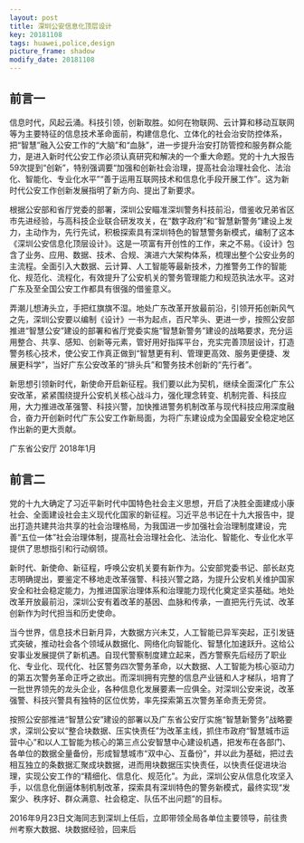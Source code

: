 ```yaml
---
layout: post
title: 深圳公安信息化顶层设计
key: 20181108
tags: huawei,police,design
picture_frame: shadow
modify_date: 20181108
---
```


## 前言一
信息时代，风起云涌。科技引领，创新取胜。如何在物联网、云计算和移动互联网等为主要特征的信息技术革命面前，构建信息化、立体化的社会治安防控体系，把“智慧”融入公安工作的“大脑”和“血脉”，进一步提升治安打防管控和服务群众能力，是进入新时代公安工作必须认真研究和解决的一个重大命题。党的十九大报告59次提到“创新”，特别强调要“加强和创新社会治理，提高社会治理社会化、法治化、智能化、专业化水平”“善于运用互联网技术和信息化手段开展工作”。这为新时代公安工作创新发展指明了新方向、提出了新要求。

根据公安部和省厅党委的部署，深圳公安瞄准深圳警务科技前沿，借鉴收兄弟省区市先进经验，与高科技企业联合研发攻关，在“数字政府”和“智慧新警务”建设上发力，主动作为，先行先试，积极探索具有深圳特色的智慧警务新模式，编制了这本《深圳公安信息化顶层设计》。这是一项富有开创性的工作，来之不易。《设计》包含了业务、应用、数据、技术、合规、演进六大架构体系，梳理出整个公安业务的主流程。全面引入大数据、云计算、人工智能等最新技术，力推警务工作的智能化、规范化、流程化，有效提升了公安机关的警务管理能力和规范执法水平。这对广东及至全国公安工作都具有很强的借鉴意义。

弄潮儿想涛头立，手把红旗旗不湿。地处广东改革开放最前沿，引领开拓创新风气之先，深圳公安要以编制《设计》一书为起点，百尺竿头、更进一步，按照公安部推进“智慧公安”建设的部署和省厅党委实施“智慧新警务”建设的战略要求，充分运用整合、共享、感知、创新等元素，管好用好指挥平台，充实完善顶层设计，打造警务核心技术，使公安工作真正做到“智慧更有利、管理更高效、服务更便捷、发展更科学”，当好广东公安改革的“排头兵”和警务技术创新的“先行者”。

新思想引领新时代，新使命开启新征程。我们要以此为契机，继续全面深化广东公安改革，紧紧围绕提升公安机关核心战斗力，强化理念转变、机制完善、科技应用，大力推进改革强警、科技兴警，加快推进警务机制改革与现代科技应用深度融合，奋力开创新时代广东公安工作新局面，为将广东建设成为全国最安全稳定地区作出新的更大贡献。


广东省公安厅
2018年1月

## 前言二

党的十九大确定了习近平新时代中国特色社会主义思想，开启了决胜全面建成小康社会、全面建设社会主义现代化国家的新征程。习近平总书记在十九大报告中，提出打造共建共治共享的社会治理格局，为我国进一步加强社会治理制度建设，完善“五位一体”社会治理体制，提高社会治理社会化、法治化、智能化、专业化水平提供了思想指引和行动纲领。

新时代、新使命、新征程，呼唤公安机关要有新作为。公安部党委书记、部长赵克志明确提出，要鉴定不移地走改革强警、科技兴警之路，为提升公安机关维护国家安全和社会稳定能力，为推进国家治理体系和治理能力现代化奠定坚实基础。地处改革开放最前沿，深圳公安有着改革的基因、血脉和传承，一直把先行先试、改革创新作为时代担当和历史使命。

当今世界，信息技术日新月异，大数据方兴未艾，人工智能已异军突起，正引发链式突破，推动社会各个领域从数据化、网络化向智能化、智慧化加速跃升。这给公安事业发展提供了新机遇。自现代警察制度建立起来，西方警察先后经历了职业化、专业化、现代化、社区警务四次警务革命，以大数据、人工智能为核心驱动力的第五次警务革命正呼之欲出。而深圳拥有完整的信息产业链和人才梯队，培育了一批世界领先的龙头企业，各种信息化发展要素一应俱全。对深圳公安来说，改革强警、科技兴警具有独特的区位优势，率先探索第五次警务革命责无旁贷。

按照公安部推进“智慧公安”建设的部署以及广东省公安厅实施“智慧新警务”战略要求，深圳公安以“整合块数据、压实快责任”为改革主线，抓住市政府“智慧城市运营中心”和以人工智能为核心的第三点公安智慧中心建设机遇，把发布在各部门、各单位的数据全量备份，形成智慧城市“双中心、互备份”，并以此为基础，把过去相互独立的条数据汇聚成块数据，进而用块数据压实快责任，以快责任促进块治理，实现公安工作的“精细化、信息化、规范化”。为此，深圳公安从信息化攻坚入手，以信息化倒逼体制机制改革，探索具有深圳特色的警务新模式，最终实现“发案少、秩序好、群众满意、社会稳定、队伍不出问题”的目标。

2016年9月23日文海同志到深圳上任后，立即带领全局各单位主要领导，前往贵州考察大数据、块数据经验，回来后